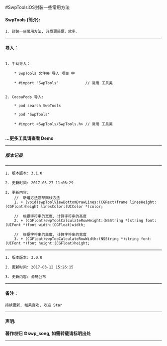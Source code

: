 #SwpToolsiOS封装一些常用方法


#### SwpTools (简介):

```
1. 封装一些常用方法, 开发更简便，效率.
```

-------


#### 导入：

```rub

1. 手动导入：

 	* SwpTools 文件夹 导入 项目 中

	* #import "SwpTools" 			// 常用 工具类


2. CocoaPods 导入:

	* pod search SwpTools

	* pod 'SwpTools'

	* #import <SwpTools/SwpTools.h>	// 常用 工具类


```
**...更多工具请查看 Demo**

-------

##### 版本记录

-------
```
1. 版本版本: 3.1.0

2. 更新时间: 2017-03-27 11:06:29

3. 更新内容:  
    //  新增方法底部画线方法
    1. + (void)swpToolViewBottomDrawLines:(CGRect)frame linesHeight:(CGFloat)height linesColor:(UIColor *)color;

    //  根据字符串的宽度, 计算字符串的高度
    2. + (CGFloat)swpToolCalculateRowHeight:(NSString *)string font:(UIFont *)font width:(CGFloat)width;

    //  根据字符串的高度, 计算字符串的宽度
    3. + (CGFloat)swpTooCalculateRowWidth:(NSString *)string font:(UIFont *)font height:(CGFloat)height;
```
-------
```
1. 版本版本: 3.0.0

2. 更新时间: 2017-03-12 15:26:15

3. 更新内容: 源码公布
```
-------


#### 备注：
```
持续更新, 如果喜欢, 欢迎 Star
```

-------

#### 声明:

**著作权归 ©swp_song, 如需转载请标明出处**

-------
